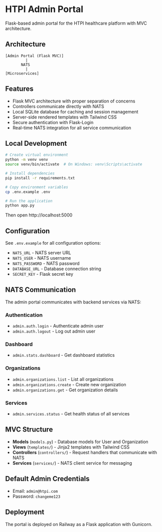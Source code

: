 # HTPI Admin Portal

Flask-based admin portal for the HTPI healthcare platform with MVC architecture.

## Architecture

```
[Admin Portal (Flask MVC)]
         |
       NATS
         |
[Microservices]
```

## Features

- Flask MVC architecture with proper separation of concerns
- Controllers communicate directly with NATS
- Local SQLite database for caching and session management
- Server-side rendered templates with Tailwind CSS
- Secure authentication with Flask-Login
- Real-time NATS integration for all service communication

## Local Development

```bash
# Create virtual environment
python -m venv venv
source venv/bin/activate  # On Windows: venv\Scripts\activate

# Install dependencies
pip install -r requirements.txt

# Copy environment variables
cp .env.example .env

# Run the application
python app.py
```

Then open http://localhost:5000

## Configuration

See `.env.example` for all configuration options:
- `NATS_URL` - NATS server URL
- `NATS_USER` - NATS username
- `NATS_PASSWORD` - NATS password
- `DATABASE_URL` - Database connection string
- `SECRET_KEY` - Flask secret key

## NATS Communication

The admin portal communicates with backend services via NATS:

### Authentication
- `admin.auth.login` - Authenticate admin user
- `admin.auth.logout` - Log out admin user

### Dashboard
- `admin.stats.dashboard` - Get dashboard statistics

### Organizations
- `admin.organizations.list` - List all organizations
- `admin.organizations.create` - Create new organization
- `admin.organizations.get` - Get organization details

### Services
- `admin.services.status` - Get health status of all services

## MVC Structure

- **Models** (`models.py`) - Database models for User and Organization
- **Views** (`templates/`) - Jinja2 templates with Tailwind CSS
- **Controllers** (`controllers/`) - Request handlers that communicate with NATS
- **Services** (`services/`) - NATS client service for messaging

## Default Admin Credentials

- Email: `admin@htpi.com`
- Password: `changeme123`

## Deployment

The portal is deployed on Railway as a Flask application with Gunicorn.